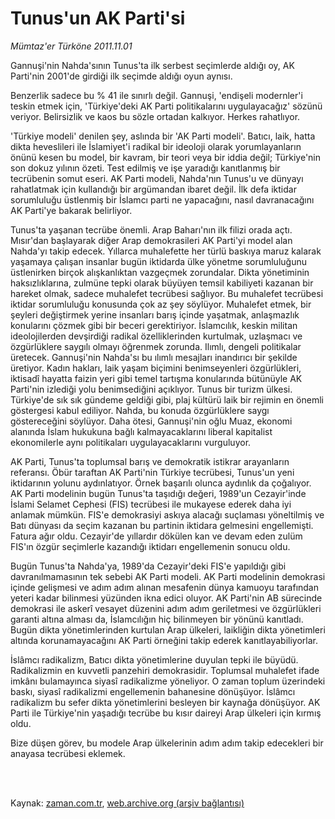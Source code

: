 # Tunus'un AK Parti'si

*Mümtaz'er Türköne 2011.11.01*

<td class="columnist-detail">
<p>Gannuşi'nin Nahda'sının Tunus'ta ilk serbest seçimlerde aldığı oy, AK Parti'nin 2001'de girdiği ilk seçimde aldığı oyun aynısı.</p>
<p>
<div id="haberMetinDiv">
<p>Benzerlik sadece bu % 41 ile sınırlı değil. Gannuşi, 'endişeli modernler'i teskin etmek için, 'Türkiye'deki AK Parti politikalarını uygulayacağız' sözünü veriyor. Belirsizlik ve kaos bu sözle ortadan kalkıyor. Herkes rahatlıyor.
<p> 'Türkiye modeli' denilen şey, aslında bir 'AK Parti modeli'. Batıcı, laik, hatta dikta heveslileri ile İslamiyet'i radikal bir ideoloji olarak yorumlayanların önünü kesen bu model, bir kavram, bir teori veya bir iddia değil; Türkiye'nin son dokuz yılının özeti. Test edilmiş ve işe yaradığı kanıtlanmış bir tecrübenin somut eseri. AK Parti modeli, Nahda'nın Tunus'u ve dünyayı rahatlatmak için kullandığı bir argümandan ibaret değil. İlk defa iktidar sorumluluğu üstlenmiş bir İslamcı parti ne yapacağını, nasıl davranacağını AK Parti'ye bakarak belirliyor.
<p> Tunus'ta yaşanan tecrübe önemli. Arap Baharı'nın ilk filizi orada açtı. Mısır'dan başlayarak diğer Arap demokrasileri AK Parti'yi model alan Nahda'yı takip edecek. Yıllarca muhalefette her türlü baskıya maruz kalarak yaşamaya çalışan insanlar bugün iktidarda ülke yönetme sorumluluğunu üstlenirken birçok alışkanlıktan vazgeçmek zorundalar. Dikta yönetiminin haksızlıklarına, zulmüne tepki olarak büyüyen temsil kabiliyeti kazanan bir hareket olmak, sadece muhalefet tecrübesi sağlıyor. Bu muhalefet tecrübesi iktidar sorumluluğu konusunda çok az şey söylüyor. Muhalefet etmek, bir şeyleri değiştirmek yerine insanları barış içinde yaşatmak, anlaşmazlık konularını çözmek gibi bir beceri gerektiriyor. İslamcılık, keskin militan ideolojilerden devşirdiği radikal özelliklerinden kurtulmak, uzlaşmacı ve özgürlüklere saygılı olmayı öğrenmek zorunda. Ilımlı, dengeli politikalar üretecek. Gannuşi'nin Nahda'sı bu ılımlı mesajları inandırıcı bir şekilde üretiyor. Kadın hakları, laik yaşam biçimini benimseyenleri özgürlükleri, iktisadî hayatta faizin yeri gibi temel tartışma konularında bütünüyle AK Parti'nin izlediği yolu benimsediğini açıklıyor. Tunus bir turizm ülkesi. Türkiye'de sık sık gündeme geldiği gibi, plaj kültürü laik bir rejimin en önemli göstergesi kabul ediliyor. Nahda, bu konuda özgürlüklere saygı göstereceğini söylüyor. Daha ötesi, Gannuşi'nin oğlu Muaz, ekonomi alanında İslam hukukuna bağlı kalmayacaklarını liberal kapitalist ekonomilerle aynı politikaları uygulayacaklarını vurguluyor.
<p> AK Parti, Tunus'ta toplumsal barış ve demokratik istikrar arayanların referansı. Öbür taraftan AK Parti'nin Türkiye tecrübesi, Tunus'un yeni iktidarının yolunu aydınlatıyor. Örnek başarılı olunca aydınlık da çoğalıyor. AK Parti modelinin bugün Tunus'ta taşıdığı değeri, 1989'un Cezayir'inde İslami Selamet Cephesi (FIS) tecrübesi ile mukayese ederek daha iyi anlamak mümkün. FIS'e demokrasiyi askıya alacağı suçlaması yöneltilmiş ve Batı dünyası da seçim kazanan bu partinin iktidara gelmesini engellemişti. Fatura ağır oldu. Cezayir'de yıllardır dökülen kan ve devam eden zulüm FIS'ın özgür seçimlerle kazandığı iktidarı engellemenin sonucu oldu.
<p> Bugün Tunus'ta Nahda'ya, 1989'da Cezayir'deki FIS'e yapıldığı gibi davranılmamasının tek sebebi AK Parti modeli. AK Parti modelinin demokrasi içinde gelişmesi ve adım adım alınan mesafenin dünya kamuoyu tarafından yeteri kadar bilinmesi yüzünden ikna edici oluyor. AK Parti'nin AB sürecinde demokrasi ile askerî vesayet düzenini adım adım geriletmesi ve özgürlükleri garanti altına alması da, İslamcılığın hiç bilinmeyen bir yönünü kanıtladı. Bugün dikta yönetimlerinden kurtulan Arap ülkeleri, laikliğin dikta yönetimleri altında korunamayacağını AK Parti örneğini takip ederek kanıtlayabiliyorlar.
<p> İslâmcı radikalizm, Batıcı dikta yönetimlerine duyulan tepki ile büyüdü. Radikalizmin en kuvvetli panzehiri demokrasidir. Toplumsal muhalefet ifade imkânı bulamayınca siyasî radikalizme yöneliyor. O zaman toplum üzerindeki baskı, siyasî radikalizmi engellemenin bahanesine dönüşüyor. İslâmcı radikalizm bu sefer dikta yönetimlerini besleyen bir kaynağa dönüşüyor. AK Parti ile Türkiye'nin yaşadığı tecrübe bu kısır daireyi Arap ülkeleri için kırmış oldu.
<p> Bize düşen görev, bu modele Arap ülkelerinin adım adım takip edecekleri bir anayasa tecrübesi eklemek. </p></p></p></p></p></p></p></div>
</p>


<p><br>
		 </br></p></td>

Kaynak: [zaman.com.tr](http://zaman.com.tr/yazar.do?yazino=1197097), [web.archive.org (arşiv bağlantısı)](http://web.archive.org/web/20120104034148/http://www.zaman.com.tr:80/yazar.do?yazino=1197097)
